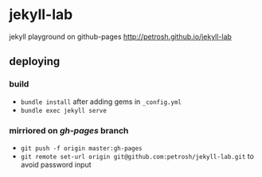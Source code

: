 jekyll-lab
==========

jekyll playground on github-pages http://petrosh.github.io/jekyll-lab

deploying
---------

### build

- ```bundle install``` after adding gems in ```_config.yml```  
- ```bundle exec jekyll serve```

### mirriored on *gh-pages* branch

- ```git push -f origin master:gh-pages```  
- `git remote set-url origin git@github.com:petrosh/jekyll-lab.git` to avoid password input
